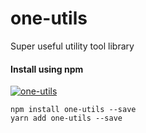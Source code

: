 # one-utils
Super useful utility tool library

#### Install using npm 
[![one-utils](https://nodei.co/npm/one-utils.png)](https://npmjs.org/package/one-utils)
``` 
npm install one-utils --save
yarn add one-utils --save
```
